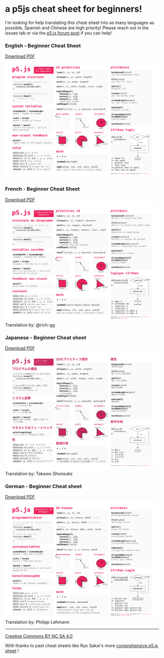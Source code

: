 # a p5js cheat sheet for beginners!

I'm looking for help translating this cheat sheet into as many languages as possible, Spanish and Chinese are high priority! Please reach out in the issues tab or via the [p5.js forum post](https://discourse.processing.org/t/a-p5-js-cheat-sheet-for-beginners/8236/7) if you can help!

### English - Beginner Cheat Sheet
[Download PDF](p5cheatsheet.pdf)
![p5js cheat sheet](png/p5cheatsheet.png)

### French - Beginner Cheat Sheet
[Download PDF](p5cheatsheet-FR.pdf)
![p5js cheat sheet French](png/p5cheatsheet-FR.png)
Translation by: @rich-gg

### Japanese - Beginner Cheat sheet
[Download PDF](p5cheatsheet-JA.pdf)
![p5js cheat sheet Japanese](png/p5cheatsheet-JA.png)
Translation by: Takawo Shunsuke

### German - Beginner Cheat sheet
[Download PDF](p5cheatsheet-DE.pdf)
![p5js cheat sheet Japanese](png/p5cheatsheet-DE.png)
Translation by: Philipp Lehmann


---

[Creative Commons BY NC SA 4.0](https://creativecommons.org/licenses/by-nc-sa/4.0/)

With thanks to past cheat sheets like Ryo Sakai's more [comprehensive p5.js sheet](https://twitter.com/ryodejaneiro/status/827314983948210176) !
